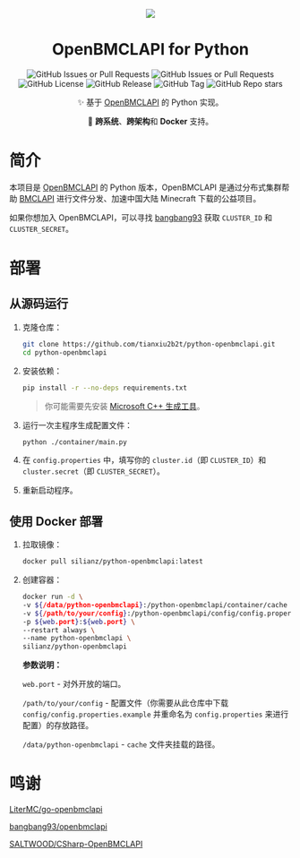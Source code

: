 
<div align="center">

![](https://s21.ax1x.com/2024/03/09/pFsjxVf.png)

# OpenBMCLAPI for Python

![GitHub Issues or Pull Requests](https://img.shields.io/github/issues-pr/tianxiu2b2t/python-openbmclapi)
![GitHub Issues or Pull Requests](https://img.shields.io/github/issues/tianxiu2b2t/python-openbmclapi)
![GitHub License](https://img.shields.io/github/license/tianxiu2b2t/python-openbmclapi)
![GitHub Release](https://img.shields.io/github/v/release/tianxiu2b2t/python-openbmclapi)
![GitHub Tag](https://img.shields.io/github/v/tag/tianxiu2b2t/python-openbmclapi)
![GitHub Repo stars](https://img.shields.io/github/stars/tianxiu2b2t/python-openbmclapi)


✨ 基于 [OpenBMCLAPI](https://github.com/bangbang93/openbmclapi) 的 Python 实现。

🎨 **跨系统**、**跨架构**和 **Docker** 支持。

</div>

# 简介

本项目是 [OpenBMCLAPI](https://github.com/bangbang93/openbmclapi) 的 Python 版本，OpenBMCLAPI 是通过分布式集群帮助 [BMCLAPI](https://bmclapidoc.bangbang93.com/) 进行文件分发、加速中国大陆 Minecraft 下载的公益项目。

如果你想加入 OpenBMCLAPI，可以寻找 [bangbang93](https://github.com/bangbang93) 获取 `CLUSTER_ID` 和 `CLUSTER_SECRET`。

# 部署

## 从源码运行

1. 克隆仓库：

    ```sh
    git clone https://github.com/tianxiu2b2t/python-openbmclapi.git
    cd python-openbmclapi
    ```

2. 安装依赖：

    ```sh
    pip install -r --no-deps requirements.txt
    ```

    > 你可能需要先安装 [Microsoft C++ 生成工具](https://visualstudio.microsoft.com/visual-cpp-build-tools/)。

3. 运行一次主程序生成配置文件：

    ```sh
    python ./container/main.py
    ```

4. 在 `config.properties` 中，填写你的 `cluster.id`（即 `CLUSTER_ID`）和 `cluster.secret`（即 `CLUSTER_SECRET`）。

5. 重新启动程序。

## 使用 Docker 部署

1. 拉取镜像：

    ```sh
    docker pull silianz/python-openbmclapi:latest
    ```

2. 创建容器：

    ```sh
    docker run -d \
    -v ${/data/python-openbmclapi}:/python-openbmclapi/container/cache \
    -v ${/path/to/your/config}:/python-openbmclapi/config/config.properties \
    -p ${web.port}:${web.port} \
    --restart always \
    --name python-openbmclapi \
    silianz/python-openbmclapi 
    ```

    **参数说明：**

    `web.port` - 对外开放的端口。

    `/path/to/your/config` - 配置文件（你需要从此仓库中下载 `config/config.properties.example` 并重命名为 `config.properties` 来进行配置）的存放路径。

    `/data/python-openbmclapi` - `cache` 文件夹挂载的路径。

# 鸣谢

[LiterMC/go-openbmclapi](https://github.com/LiterMC/go-openbmclapi)

[bangbang93/openbmclapi](https://github.com/bangbang93/openbmclapi)

[SALTWOOD/CSharp-OpenBMCLAPI](https://github.com/SALTWOOD/CSharp-OpenBMCLAPI)
